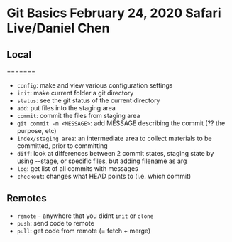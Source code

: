# Git Basics February 24, 2020 Safari Live/Daniel Chen

## Local
=======
- `config`: make and view various configuration settings
- `init`: make current folder a git directory
- `status`: see the git status of the current directory
- `add`: put files into the staging area
- `commit`: commit the files from staging area
- `git commit -m <MESSAGE>`: add MESSAGE describing the commit (?? the purpose, etc)
- `index/staging area`: an intermediate area to collect materials to be committed, prior to committing
- `diff`: look at differences between 2 commit states, staging state by using --stage, or specific files, but adding filename as arg
- `log`: get list of all commits with messages
- `checkout`: changes what HEAD points to (i.e. which commit)

## Remotes

- `remote` - anywhere that you didnt `init` or `clone`
- `push`: send code to remote
- `pull`: get code from remote (= fetch + merge)


